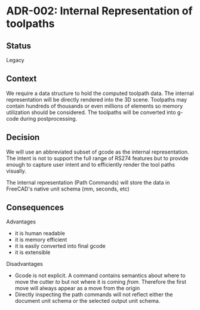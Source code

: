 
# ADR-002: Internal Representation of toolpaths

## Status
Legacy

## Context
We require a data structure to hold the computed toolpath data. The internal representation will be directly rendered into the 3D scene.
Toolpaths may contain hundreds of thousands or even millions of elements so memory utilization should be considered.  The toolpaths will be converted into
g-code during postprocessing.

## Decision
We will use an abbreviated subset of gcode as the internal representation. The intent is not to support the full range
of RS274 features but to provide enough to capture user intent and to efficiently render the tool paths visually.

The internal representation (Path Commands) will store the data in FreeCAD's native unit schema (mm, seconds, etc)

## Consequences

Advantages
- it is human readable
- it is memory efficient
- it is easily converted into final gcode
- it is extensible

Disadvantages
- Gcode is not explicit.  A command contains semantics about where to move the
  cutter *to* but not where it is coming *from*.  Therefore the first move will always appear as a move from the origin
- Directly inspecting the path commands will not reflect either the document
  unit schema or the selected output unit schema.
